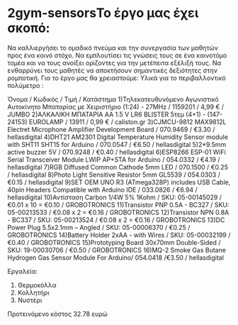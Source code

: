 # 2gym-sensorsΤο έργο μας έχει σκοπό:
Να καλλιεργήσει το ομαδικό πνεύμα και την συνεργασία των μαθητών προς ένα κοινό στόχο.
Να εμπλουτίσει τις γνώσεις τους σε ένα καινοτόμο τομέα και να τους ανοίξει ορίζοντες για την μετέπειτα εξέλιξή τους.
Να ενθαρρύνει τους μαθητές να αποκτήσουν σημαντικές δεξιότητες στην ρομποτική.
Για το έργο μας θα χρειαστούμε:
Υλικά για το περιβαλλοντικό πολύμετρο :

Όνομα / Κωδικός / Τιμή / Κατάστημα
1)Τηλεκατευθυνόμενο Αγωνιστικό Αυτοκίνητο Μπαταρίας με Χειριστήριο (1:24) - 27MHz / 1159201 / 4,99 € / JUMBO
2)ΑΛΚΑΛΙΚΗ ΜΠΑΤΑΡΙΑ ΑΑ 1.5 V LR6 BLISTER 5τεμ (4+1) - (147-24153) EUROLAMP / 13911 / 0,99 € / caliston.gr
3)CJMCU-9812 MAX9812L Electret Microphone Amplifier Development Board / 070.9469 / €3.30 / hellasdigital
4)DHT21 AM2301 Digital Temperature Humidity Sensor module with SHT11 SHT15 for Arduino / 070.0547 / €6.50 / hellasdigital
5)2*9.5mm active buzzer 5V / 070.9248 / €0.40 / hellasdigital
6)ESP8266 ESP-01 WiFi Serial Transceiver Module LWIP AP+STA for Arduino / 054.0332 / €4.19 / hellasdigital
7)RGB Diffused Common Cathode 5mm LED / 070.1500 / €0.25 / hellasdigital
8)Photo Light Sensitive Resistor 5mm GL5539 / 054.0303 / €0.15 / hellasdigital
9)SET OEM UNO R3 (ATmega328P) includes USB Cable, 40pin Headers Compatible with Arduino IDE / 033.0826 / €6.94 / hellasdigital
10)Αντίσταση Carbon 1/4W 5% 1Kohm / SKU: 05-00145029 / €0.01 x 10 = €0.10 / GROBOTRONICS
11)Transistor PNP 0.5A - BC327 / SKU: 05-00213533 / €0.08 x 2 = €0.16 / GROBOTRONICS
12)Transistor NPN 0.8A - BC337 / SKU: 05-00213524 / €0.08 x 2 = €0.16 / GROBOTRONICS
13)DC Power Plug 5.5x2.1mm – Angled / SKU: 05-00006370 / €0.25 / GROBOTRONICS
14)Battery Holder 2xΑΑ - with Wires / SKU: 05-00032199 / €0.40 / GROBOTRONICS
15)Prototyping Board 30x70mm Double-Sided / SKU: 19-00030706 / €0.50 / GROBOTRONICS
16)MQ-2 Smoke Gas Butane Hydrogen Gas Sensor Module For Arduino/ 054.0418 /€3.50 / hellasdigital
     


Εργαλεία:

1) Θερμοκόλλα
2) Κολλητήρι
3) Νυστέρι

Προτεινόμενο κόστος 32.78 ευρώ
